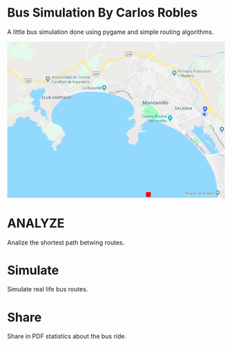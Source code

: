 # Bus Simulation By Carlos Robles
A little bus simulation done using pygame and simple routing algorithms.

![Bus Simulation](Simulacion.png "Bus Simulation")

# ANALYZE 
Analize the shortest path betwing routes.

# Simulate
Simulate real life bus routes.

# Share
Share in PDF statistics about the bus ride.
